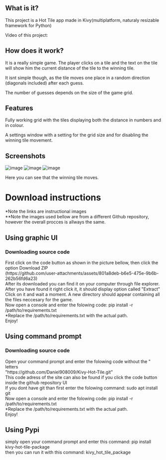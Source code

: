 ## What is it?
<p>This project is a Hot Tile app made in Kivy(multiplatform, naturaly resizable framework for Python)</p>
<p>Video of this project: </p>

## How does it work?
<p>It is a really simple game. The player clicks on a tile and the text on the tile will show him the current distance of the tile to the winning tile.</p>
<p>It isnt simple though, as the tile moves one place in a random direction (diagonals included) after each guess.</p>
<p>The number of guesses depends on the size of the game grid.</p>

## Features
<p>Fully working grid with the tiles displaying both the distance in numbers and in colour.</p>
<p>A settings window with a setting for the grid size and for disabling the winning tile movement.</p>

## Screenshots
![image](https://github.com/user-attachments/assets/f7cef19a-fb85-4c3a-b85d-ebeac4eb5abd)
![image](https://github.com/user-attachments/assets/7b0200e6-1618-4a04-81f7-bb9433366192)
![image](https://github.com/user-attachments/assets/4aa390ee-9773-40ea-8480-e8b9b3487ed3)

<p>Here you can see that the winning tile moves.</p>

<h1>Download instructions</h1>
*Note the links are instructional images <br>
**Note the images used bellow are from a different Github repository, however the overall procces is allways the same. <br>
<h2>Using graphic UI</h2>
<h3>Downloading source code </h3>
First click on the code button as shown in the picture bellow, then click the option Download ZIP <br>
(https://github.com/user-attachments/assets/801a8deb-b6e5-475e-9b6b-262b56fd6a23) <br>
After its downloaded you can find it on your computer through file explorer. After you have found it right click it, it should display option called "Extract" <br>
Click on it and wait a moment. A new directory should appear containing all the files neccesary for the game.<br>
Now open a console and enter the folowing code: pip install -r /path/to/requirements.txt <br>
*Replace the /path/to/requirements.txt with the actual path. <br>
Enjoy! <br>
<h2>Using command prompt</h2>
<h3>Downloading source code </h3>
Open your command prompt and enter the folowing code without the " letters <br>
"https://github.com/Daniel908009/Kivy-Hot-Tile.git" <br>
This code adress of the site can also be found if you click the code button inside the github repository UI <br>
If you dont have git than first enter the folowing command: sudo apt install git <br>
Now open a console and enter the folowing code: pip install -r /path/to/requirements.txt <br>
*Replace the /path/to/requirements.txt with the actual path. <br>
Enjoy! <br>
<h2>Using Pypi</h2>
simply open your command prompt and enter this command: pip install kivy-hot-tile-package <br>
then you can run it with this command: kivy_hot_tile_package
